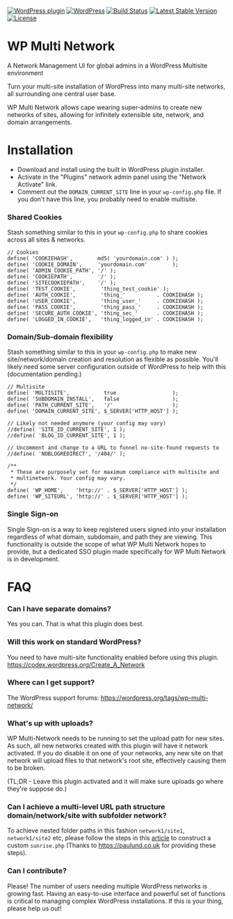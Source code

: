 [![WordPress plugin](https://img.shields.io/wordpress/plugin/v/wp-multi-network.svg?maxAge=2592000)](https://wordpress.org/plugins/wp-multi-network/)
[![WordPress](https://img.shields.io/wordpress/v/wp-multi-network.svg?maxAge=2592000)](https://wordpress.org/plugins/wp-multi-network/)
[![Build Status](https://api.travis-ci.org/stuttter/wp-multi-network.png?branch=master)](https://travis-ci.org/stuttter/wp-multi-network)
[![Latest Stable Version](https://poser.pugx.org/stuttter/wp-multi-network/version)](https://packagist.org/packages/stuttter/wp-multi-network)
[![License](https://poser.pugx.org/stuttter/wp-multi-network/license)](https://packagist.org/packages/stuttter/wp-multi-network)

# WP Multi Network

A Network Management UI for global admins in a WordPress Multisite environment

Turn your multi-site installation of WordPress into many multi-site networks, all surrounding one central user base.

WP Multi Network allows cape wearing super-admins to create new networks of sites, allowing for infinitely extensible site, network, and domain arrangements.

# Installation

* Download and install using the built in WordPress plugin installer.
* Activate in the "Plugins" network admin panel using the "Network Activate" link.
* Comment out the `DOMAIN_CURRENT_SITE` line in your `wp-config.php` file. If you don't have this line, you probably need to enable multisite.

### Shared Cookies

Stash something similar to this in your `wp-config.php` to share cookies across all sites & networks.
```
// Cookies
define( 'COOKIEHASH',        md5( 'yourdomain.com' ) );
define( 'COOKIE_DOMAIN',     'yourdomain.com'        );
define( 'ADMIN_COOKIE_PATH', '/' );
define( 'COOKIEPATH',        '/' );
define( 'SITECOOKIEPATH',    '/' );
define( 'TEST_COOKIE',        'thing_test_cookie' );
define( 'AUTH_COOKIE',        'thing_'          . COOKIEHASH );
define( 'USER_COOKIE',        'thing_user_'     . COOKIEHASH );
define( 'PASS_COOKIE',        'thing_pass_'     . COOKIEHASH );
define( 'SECURE_AUTH_COOKIE', 'thing_sec_'      . COOKIEHASH );
define( 'LOGGED_IN_COOKIE',   'thing_logged_in' . COOKIEHASH );
```

### Domain/Sub-domain flexibility

Stash something similar to this in your `wp-config.php` to make new site/network/domain creation and resolution as flexible as possible. You'll likely need some server configuration outside of WordPress to help with this (documentation pending.)
```
// Multisite
define( 'MULTISITE',           true                  );
define( 'SUBDOMAIN_INSTALL',   false                 );
define( 'PATH_CURRENT_SITE',   '/'                   );
define( 'DOMAIN_CURRENT_SITE', $_SERVER['HTTP_HOST'] );

// Likely not needed anymore (your config may vary)
//define( 'SITE_ID_CURRENT_SITE', 1 );
//define( 'BLOG_ID_CURRENT_SITE', 1 );

// Uncomment and change to a URL to funnel no-site-found requests to
//define( 'NOBLOGREDIRECT', '/404/' );

/**
 * These are purposely set for maximum compliance with multisite and
 * multinetwork. Your config may vary.
 */
define( 'WP_HOME',    'http://' . $_SERVER['HTTP_HOST'] );
define( 'WP_SITEURL', 'http://' . $_SERVER['HTTP_HOST'] );
```

### Single Sign-on

Single Sign-on is a way to keep registered users signed into your installation regardless of what domain, subdomain, and path they are viewing. This functionality is outside the scope of what WP Multi Network hopes to provide, but a dedicated SSO plugin made specifically for WP Multi Network is in development.

# FAQ

### Can I have separate domains?

Yes you can. That is what this plugin does best.

### Will this work on standard WordPress?

You need to have multi-site functionality enabled before using this plugin. https://codex.wordpress.org/Create_A_Network

### Where can I get support?

The WordPress support forums: https://wordpress.org/tags/wp-multi-network/

### What's up with uploads?

WP Multi-Network needs to be running to set the upload path for new sites. As such, all new networks created with this plugin will have it network activated. If you do disable it on one of your networks, any new site on that network will upload files to that network's root site, effectively causing them to be broken.

(TL;DR - Leave this plugin activated and it will make sure uploads go where they're suppose do.)

### Can I achieve a multi-level URL path structure domain/network/site with subfolder network?

To achieve nested folder paths in this fashion `network1/site1`, `network1/site2` etc, please follow the steps in this [article](https://paulund.co.uk/wordpress-multisite-nested-paths) to construct a custom `sunrise.php` (Thanks to https://paulund.co.uk for providing these steps).

### Can I contribute?

Please! The number of users needing multiple WordPress networks is growing fast. Having an easy-to-use interface and powerful set of functions is critical to managing complex WordPress installations. If this is your thing, please help us out!
